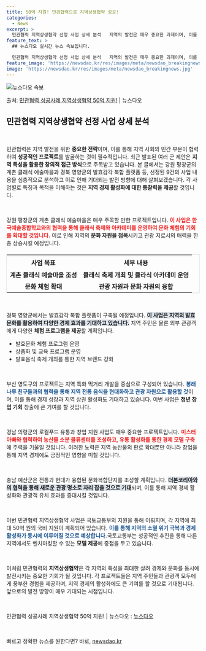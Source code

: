 ```yaml
---
title: 50억 지원! 민관협력으로 지역상생협약 성공!
categories:
  - News
excerpt: >
  민관협력 지역상생협약 선정 사업 상세 분석   지역의 발전은 매우 중요한 과제이며, 이를 위해 민간과 지역이…
feature_text: >
  ## 뉴스다오 실시간 뉴스 속보입니다.

  민관협력 지역상생협약 선정 사업 상세 분석   지역의 발전은 매우 중요한 과제이며, 이를 위해 민간과 지역이…
feature_image: 'https://newsdao.kr/res/images/meta/newsdao_breakingnews.jpg'
image: 'https://newsdao.kr/res/images/meta/newsdao_breakingnews.jpg'
---
```


![뉴스다오 속보](https://newsdao.kr/res/images/meta/newsdao_breakingnews.jpg)

<p>출처: <a href="https://newsdao.kr/4361" rel="dofollow">민관협력 성공사례 지역상생협약 50억 지원!</a> | 뉴스다오</p>

<h2 data-ke-size="size26">민관협력 지역상생협약 선정 사업 상세 분석</h2>

<p data-ke-size="size16">&nbsp;</p>

민관협력은 지역 발전을 위한 **중요한 전략**이며, 이를 통해 지역 사회와 민간 부문이 협력하여 **성공적인 프로젝트**를 발굴하는 것이 필수적입니다. 최근 발표된 여러 군 제안은 **지역 특성을 활용한 창의적 접근 방식**으로 주목받고 있습니다. 본 글에서는 강원 평창군의 계촌 클래식 예술마을과 경북 영양군의 발효감각 복합 플랫폼 등, 선정된 9건의 사업 내용을 심층적으로 분석하고 이로 인해 기대되는 발전 방향에 대해 살펴보겠습니다. 각 사업별로 특징과 목적을 이해하는 것은 **지역 경제 활성화에 대한 통찰력을 제공**할 것입니다.

<p data-ke-size="size16">&nbsp;</p>

강원 평창군의 계촌 클래식 예술마을은 매우 주목할 만한 프로젝트입니다. <b><span style="color: #ee2323;">이 사업은 한국예술종합학교와의 협력을 통해 클래식 축제와 아카데미를 운영하여 문화 체험의 기회를 확대할 것입니다.</span></b> 이로 인해 지역의 **문화 자원을 접목**시키고 관광 지로서의 매력을 한층 상승시킬 예정입니다. 

<table style="width: 100%; border-collapse: collapse; border: 1px solid #dddbdb; margin-top: 20px;">
    <tr>
        <th style="text-align: center; height: 37px;"><b>사업 목표</b></th>
        <th style="text-align: center; height: 37px;"><b>세부 내용</b></th>
    </tr>
    <tr>
        <td style="text-align: center; height: 17px;"><b>계촌 클래식 예술마을 조성</b></td>
        <td style="text-align: center; height: 17px;"><b>클래식 축제 개최 및 클라식 아카데미 운영</b></td>
    </tr>
    <tr>
        <td style="text-align: center; height: 17px;"><b>문화 체험 확대</b></td>
        <td style="text-align: center; height: 17px;"><b>관광 자원과 문화 자원의 융합</b></td>
    </tr>
</table>

<p data-ke-size="size16">&nbsp;</p>

경북 영양군에서는 발효감각 복합 플랫폼이 구축될 예정입니다. <b><span style="background-color: #21538527;">이 사업은 지역의 발효 문화를 활용하여 다양한 경제 효과를 기대하고 있습니다.</span></b> 지역 주민은 물론 외부 관광객에게 다양한 **체험 프로그램을 제공**할 계획입니다. 

<ul>
    <li>발효문화 체험 프로그램 운영</li>
    <li>상품화 및 교육 프로그램 운영</li>
    <li>발효음식 축제 개최를 통한 지역 브랜드 강화</li>
</ul>

<p data-ke-size="size16">&nbsp;</p>

부산 영도구의 프로젝트는 지역 특화 먹거리 개발을 중심으로 구성되어 있습니다. <b><span style="color: #1a5490;">봉래나루 친구들과의 협력을 통해 지역 전통 음식을 현대화하고 관광 자원으로 활용할 것</span></b>이며, 이를 통해 경제 성장과 지역 상권 활성화도 기대하고 있습니다. 이번 사업은 **청년 창업 기회** 창출에 큰 기여를 할 것입니다.

<p data-ke-size="size16">&nbsp;</p>

경남 의령군의 로컬푸드 유통과 창업 지원 사업도 매우 중요한 프로젝트입니다. <b><span style="color: #ee2323;">미스터 아빠와 협력하여 농산물 소분 물류센터를 조성하고, 유통 활성화를 통한 경제 모델 구축</span></b>에 주력을 기울일 것입니다. 이러한 노력은 지역 농산물의 판로 확대뿐만 아니라 창업을 통해 지역 경제에도 긍정적인 영향을 미칠 것입니다.

<p data-ke-size="size16">&nbsp;</p>

충남 예산군은 전통과 현대가 융합된 문화복합단지를 조성할 계획입니다. <b><span style="background-color: #21538527;">더본코리아와의 협력을 통해 새로운 관광 명소로 자리 잡을 것으로 기대</span></b>되며, 이를 통해 지역 경제 활성화와 관광객 유치 효과를 증대시킬 것입니다.

<p data-ke-size="size16">&nbsp;</p>

이번 민관협력 지역상생협약 사업은 국토교통부의 지원을 통해 이뤄지며, 각 지역에 최대 50억 원의 국비 지원이 계획되어 있습니다. <b><span style="color: #1a5490;">이를 통해 지역의 소멸 위기 극복과 경제 활성화가 동시에 이루어질 것으로 예상합니다.</span></b>국토교통부는 성공적인 추진을 통해 다른 지역에서도 벤치마킹할 수 있는 **모델 제공**에 중점을 두고 있습니다. 

<p data-ke-size="size16">&nbsp;</p>

이처럼 민관협력의 **지역상생협약**은 각 지역의 특성을 최대한 살려 경제와 문화를 동시에 발전시키는 중요한 기회가 될 것입니다. 각 프로젝트들은 지역 주민들과 관광객 모두에게 풍부한 경험을 제공하며, 지역 경제의 활성화에도 큰 기여를 할 것으로 기대됩니다. 앞으로의 발전 방향이 매우 기대되는 시점입니다. 

<p data-ke-size="size16">&nbsp;</p>

민관협력 성공사례 지역상생협약 50억 지원! | 뉴스다오  : <a href="https://newsdao.kr/4361" target="_blank">뉴스다오</a> 

<p data-ke-size="size16">&nbsp;</p> 

빠르고 정확한 뉴스를 원한다면? 바로, <a href="https://newsdao.kr" rel="dofollow">newsdao.kr</a>


